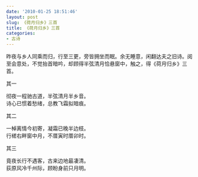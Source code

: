 ```yaml
---
date: '2010-01-25 18:51:46'
layout: post
slug: 《荷月归乡》三首
title: 《荷月归乡》三首
categories:
- 古诗
---
```

昨夜与乡人同乘而归，行至三更，旁皆拥坐而眠。余无睡意，闲翻达夫之旧诗。阅至会意处，不觉抬首暗吟，却顾得半弦清月恰悬窗中，触之，得《荷月归乡》三首。

其一

彻夜一程驰古道，半弦清月半乡音。  
诗心已惯着愁绪，总教飞霜拟暗痕。

其二

一棹离情今初寄，凝霜已晚半边枝。  
行槎右畔窗中月，不厝寅时厝卯时。

其三


竟夜长行不遇客，古来边地最凄清。  
荻原风冷千州际，顾盼身前只月明。
